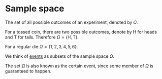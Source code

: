 # Sample space

The set of all possible outcomes of an experiment, denoted by $\Omega$.

For a tossed coin, there are two possible outcomes, denote by H for heads and T
for tails. Therefore $\Omega = \{\text{H}, \text{T}\}$.

For a regular die $\Omega = \{1,2,3,4,5,6\}$.

We think of [events](202210061555.md) as subsets of the sample space $\Omega$.

The set $\Omega$ is also known as the certain event, since some member of
$\Omega$ is guaranteed to happen.
